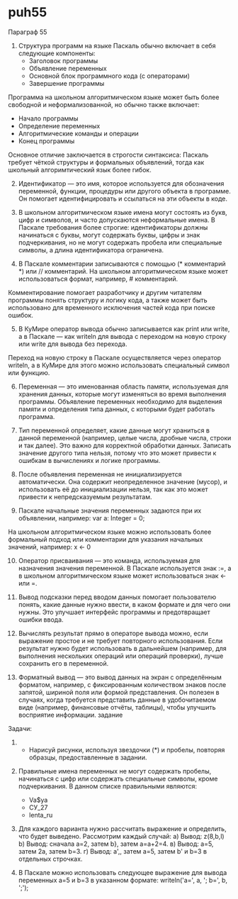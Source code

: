 # puh55

Параграф 55

1. Структура программ на языке Паскаль обычно включает в себя следующие компоненты:
   - Заголовок программы
   - Объявление переменных
   - Основной блок программного кода (с операторами)
   - Завершение программы

Программа на школьном алгоритмическом языке может быть более свободной и неформализованной, но обычно также включает:
   - Начало программы
   - Определение переменных
   - Алгоритмические команды и операции
   - Конец программы

Основное отличие заключается в строгости синтаксиса: Паскаль требует чёткой структуры и формальных объявлений, тогда как школьный алгоримтический язык более гибок.

2. Идентификатор — это имя, которое используется для обозначения переменной, функции, процедуры или другого объекта в программе. Он помогает идентифицировать и ссылаться на эти объекты в коде.

3. В школьном алгоритмическом языке имена могут состоять из букв, цифр и символов, и часто допускаются неформальные имена. В Паскале требования более строгие: идентификаторы должны начинаться с буквы, могут содержать буквы, цифры и знак подчеркивания, но не могут содержать пробела или специальные символы, а длина идентификатора ограничена.

4. В Паскале комментарии записываются с помощью (* комментарий *) или // комментарий. На школьном алгоритмическом языке может использоваться формат, например, # комментарий.

Комментирование помогает разработчику и другим читателям программы понять структуру и логику кода, а также может быть использовано для временного исключения частей кода при поиске ошибок.

5. В КуМире оператор вывода обычно записывается как print или write, а в Паскале — как writeln для вывода с переходом на новую строку или write для вывода без перехода.

Переход на новую строку в Паскале осуществляется через оператор writeln, а в КуМире для этого можно использовать специальный символ или функцию.

6. Переменная — это именованная область памяти, используемая для хранения данных, которые могут изменяться во время выполнения программы. Объявление переменных необходимо для выделения памяти и определения типа данных, с которыми будет работать программа.

7. Тип переменной определяет, какие данные могут храниться в данной переменной (например, целые числа, дробные числа, строки и так далее). Это важно для корректной обработки данных. Записать значение другого типа нельзя, потому что это может привести к ошибкам в вычислениях и логике программы.

8. После объявления переменная не инициализируется автоматически. Она содержит неопределенное значение (мусор), и использовать её до инициализации нельзя, так как это может привести к непредсказуемым результатам.

9.  Паскале начальные значения переменных задаются при их объявлении, например: var a: Integer = 0;

На школьном алгоритмическом языке можно использовать более формальный подход или комментарии для указания начальных значений, например: x ← 0

10. Оператор присваивания — это команда, используемая для назначения значения переменной. В Паскале используется знак :=, а в школьном алгоритмическом языке может использоваться знак ← или =.

11. Вывод подсказки перед вводом данных помогает пользователю понять, какие данные нужно ввести, в каком формате и для чего они нужны. Это улучшает интерфейс программы и предотвращает ошибки ввода.

12. Вычислять результат прямо в операторе вывода можно, если выражение простое и не требует повторного использования. Если результат нужно будет использовать в дальнейшем (например, для выполнения нескольких операций или операций проверки), лучше сохранить его в переменной.

13. Форматный вывод — это вывод данных на экран с определённым форматом, например, с фиксированным количеством знаков после запятой, шириной поля или формой представления. Он полезен в случаях, когда требуется представить данные в удобочитаемом виде (например, финансовые отчёты, таблицы), чтобы улучшить восприятие информации.
задание

Задачи:

1.  - Нарисуй рисунки, используя звездочки (*) и пробелы, повторяя образцы, предоставленные в задании.
  
2. Правильные имена переменных не могут содержать пробелы, начинаться с цифр или содержать специальные символы, кроме подчеркивания. В данном списке правильными являются:
   - Va$ya
   - СУ_27
   - lenta_ru

3. Для каждого варианта нужно рассчитать выражение и определить, что будет выведено. Рассмотрим каждый случай:
   а) Вывод: z(8,b,l)
   b) Вывод: сначала a=2, затем b}, затем a=a+2=4.
   в) Вывод: a=5, затем 2a, затем b=3.
   г) Вывод: a',, затем a=5, затем b' и b=3 в отдельных строчках.

4. В Паскале можно использовать следующее выражение для вывода переменных a=5 и b=3 в указанном формате: writeln('a=', a, '; b=', b, ';');


